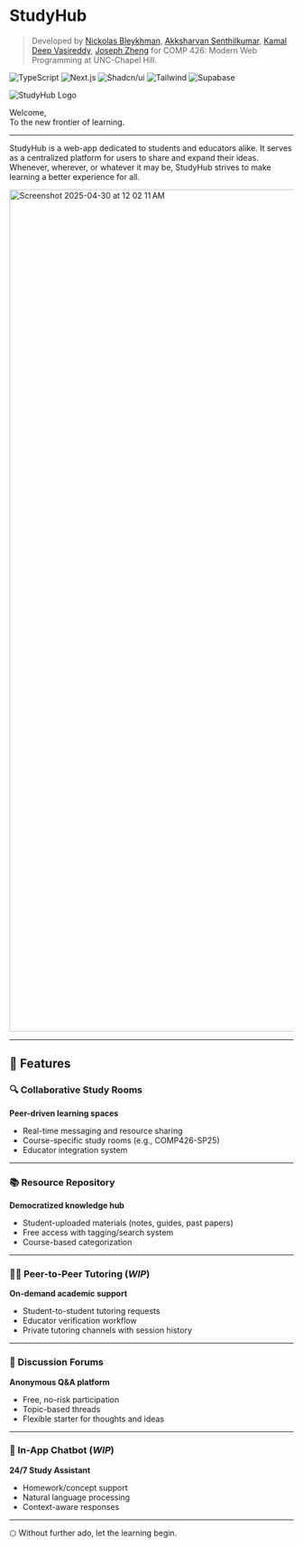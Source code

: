 # StudyHub

> Developed by [Nickolas Bleykhman](https://github.com/nbleykhman), [Akksharvan Senthilkumar](https://github.com/akksharvan), [Kamal Deep Vasireddy](https://github.com/Kamal135792), [Joseph Zheng](https://github.com/joz2005) for COMP 426: Modern Web Programming at UNC-Chapel Hill.

![TypeScript](https://img.shields.io/badge/-TypeScript-05122A?style=flat&logo=typescript)
![Next.js](https://img.shields.io/badge/-Next.js-05122A?style=flat&logo=nextdotjs)
![Shadcn/ui](https://img.shields.io/badge/-Shadcn_UI-05122A?style=flat&logo=shadcnui)
![Tailwind](https://img.shields.io/badge/-Tailwind-05122A?style=flat&logo=tailwindcss)
![Supabase](https://img.shields.io/badge/-Supabase-05122A?style=flat&logo=supabase)

![StudyHub Logo](https://github.com/user-attachments/assets/ab385939-4af9-4ff9-b5ea-c2f305dce484)

Welcome,  
 To the new frontier of learning.


---

StudyHub is a web-app dedicated to students and educators alike. It serves as a centralized platform for users to share and expand their ideas. Whenever, wherever, or whatever it may be, StudyHub strives to make learning a better experience for all.

 <img width="1491" alt="Screenshot 2025-04-30 at 12 02 11 AM" src="https://github.com/user-attachments/assets/08259ba9-64e6-43cd-96b8-9b724494ef6a" />

 
 ---
 
 ## 🚀 Features
 
 ### 🔍 Collaborative Study Rooms
  **Peer-driven learning spaces**  
  - Real-time messaging and resource sharing  
  - Course-specific study rooms (e.g., COMP426-SP25)  
  - Educator integration system
  
  ---
  
  ### 📚 Resource Repository
  **Democratized knowledge hub**  
  - Student-uploaded materials (notes, guides, past papers)  
  - Free access with tagging/search system  
  - Course-based categorization  
  
  ---
  
  ### 👩🏫 Peer-to-Peer Tutoring (*WIP*)
  **On-demand academic support**  
  - Student-to-student tutoring requests  
  - Educator verification workflow  
  - Private tutoring channels with session history  
  
  
  ---
  
  ### 💬 Discussion Forums
  **Anonymous Q&A platform**  
  - Free, no-risk participation  
  - Topic-based threads  
  - Flexible starter for thoughts and ideas
  
  
  ---
  
  ### 🤖 In-App Chatbot (*WIP*)
  **24/7 Study Assistant**  
  - Homework/concept support  
  - Natural language processing  
  - Context-aware responses  

---

⬡ Without further ado, let the learning begin.

